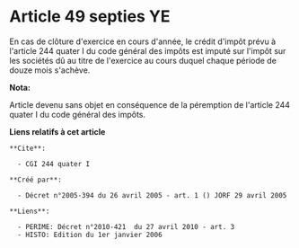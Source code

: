 # Article 49 septies YE

En cas de clôture d'exercice en cours d'année, le crédit d'impôt prévu à l'article 244 quater I du code général des impôts
est imputé sur l'impôt sur les sociétés dû au titre de l'exercice au cours duquel chaque période de douze mois s'achève.

**Nota:**

Article devenu sans objet en conséquence de la péremption de l'article 244 quater I du code général des impôts.

**Liens relatifs à cet article**

	**Cite**:

	  - CGI 244 quater I

	**Créé par**:

	  - Décret n°2005-394 du 26 avril 2005 - art. 1 () JORF 29 avril 2005

	**Liens**:

	  - PERIME: Décret n°2010-421  du 27 avril 2010 - art. 3
	  - HISTO: Edition du 1er janvier 2006
